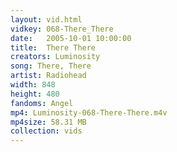 ```yaml
---
layout: vid.html
vidkey: 068-There_There
date:   2005-10-01 10:00:00
title:  There There
creators: Luminosity
song: There, There
artist: Radiohead
width: 848
height: 480
fandoms: Angel
mp4: Luminosity-068-There-There.m4v
mp4size: 58.31 MB
collection: vids
---
```


  <div>
  
  </div>
  